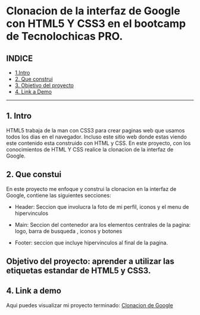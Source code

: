 # Clonacion de la interfaz de Google con HTML5 Y CSS3 en el bootcamp de Tecnolochicas PRO.


## **INDICE**

* [1.Intro](https://github.com/lizulisalas/clonaciongoogle/new/main?readme=1#1-intro)
*  [2. Que construi](https://github.com/lizulisalas/clonaciongoogle/new/main?readme=1#2-que-constui)
*  [3. Objetivo del proyecto](https://github.com/lizulisalas/clonaciongoogle/new/main?readme=1#objetivo-del-proyecto-aprender-a-utilizar-las-etiquetas-estandar-de-html5-y-css3)
*  [4. Link a Demo](https://github.com/lizulisalas/clonaciongoogle/new/main?readme=1#4-link-a-demo)

****

## 1. Intro
HTML5 trabaja de la man con CSS3 para crear paginas web que usamos todos los dias en el navegador. Incluso este sitio web donde estas viendo este contenido esta construido con HTML y CSS. En este proyecto, con los conocimientos de HTML Y CSS realice la clonacion de la interfaz de Google.

## 2. Que constui
En este proyecto me enfoque y construi la clonacion en la interfaz de Google, 
contiene las siguientes secciones:
* Header: Seccion que involucra la foto de mi perfil, iconos y el menu de hipervinculos

* Main: Seccion del contenedor ara los elementos centrales de la pagina: logo, barra de busqueda , iconos y botones


* Footer: seccion que incluye hipervinculos al final de la pagina.
## Objetivo del proyecto: aprender a utilizar las etiquetas estandar de HTML5 y CSS3.

## 4. Link a demo
Aqui puedes visualizar mi proyecto terminado: [Clonacion de Google](https://6434d0c952204d6222cd099c--musical-tanuki-a02a80.netlify.app/) 
